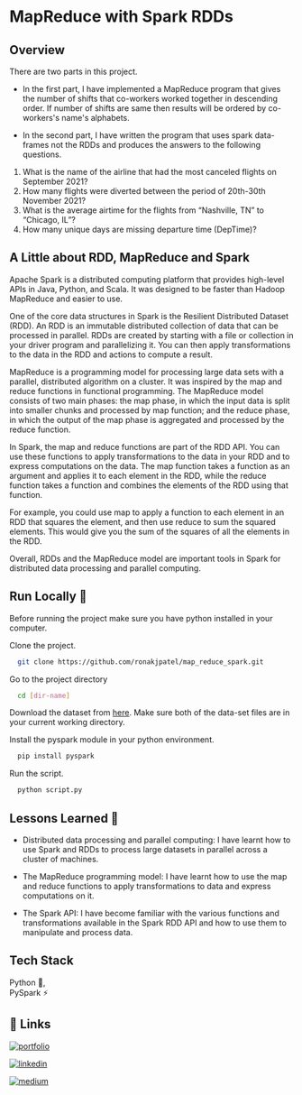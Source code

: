 
# MapReduce with Spark RDDs
## Overview

There are two parts in this project.

- In the first part, I have implemented a MapReduce program that gives the number of shifts that co-workers worked together in descending order. If number of shifts are same then results will be ordered by co-workers's name's alphabets.  

- In the second part, I have written the program that uses spark data-frames not the RDDs and produces the answers to the following questions. 

1. What is the name of the airline that had the most canceled flights on September 2021?
2. How many flights were diverted between the period of 20th-30th November 2021?
3. What is the average airtime for the flights from “Nashville, TN” to “Chicago, IL”?
4. How many unique days are missing departure time (DepTime)?


## A Little about RDD, MapReduce and Spark

Apache Spark is a distributed computing platform that provides high-level APIs in Java, Python, and Scala. It was designed to be faster than Hadoop MapReduce and easier to use.

One of the core data structures in Spark is the Resilient Distributed Dataset (RDD). An RDD is an immutable distributed collection of data that can be processed in parallel. RDDs are created by starting with a file or collection in your driver program and parallelizing it. You can then apply transformations to the data in the RDD and actions to compute a result.

MapReduce is a programming model for processing large data sets with a parallel, distributed algorithm on a cluster. It was inspired by the map and reduce functions in functional programming. The MapReduce model consists of two main phases: the map phase, in which the input data is split into smaller chunks and processed by map function; and the reduce phase, in which the output of the map phase is aggregated and processed by the reduce function.

In Spark, the map and reduce functions are part of the RDD API. You can use these functions to apply transformations to the data in your RDD and to express computations on the data. The map function takes a function as an argument and applies it to each element in the RDD, while the reduce function takes a function and combines the elements of the RDD using that function.

For example, you could use map to apply a function to each element in an RDD that squares the element, and then use reduce to sum the squared elements. This would give you the sum of the squares of all the elements in the RDD.

Overall, RDDs and the MapReduce model are important tools in Spark for distributed data processing and parallel computing.

## Run Locally  💫
Before running the project make sure you have python installed in your computer.

Clone the project.

```bash
  git clone https://github.com/ronakjpatel/map_reduce_spark.git
```

Go to the project directory

```bash
  cd [dir-name]
```

Download the dataset from [here](https://www.kaggle.com/datasets/robikscube/flight-delay-dataset-20182022?select=Combined_Flights_2021.csv). Make sure both of the data-set files are in your current working directory. 

Install the pyspark module in your python environment. 
```bash
  pip install pyspark
```

Run the script.

```bash
  python script.py
```


## Lessons Learned 💪

- Distributed data processing and parallel computing: I have learnt how to use Spark and RDDs to process large datasets in parallel across a cluster of machines.

- The MapReduce programming model: I have learnt how to use the map and reduce functions to apply transformations to data and express computations on it.

- The Spark API: I have become familiar with the various functions and transformations available in the Spark RDD API and how to use them to manipulate and process data.


## Tech Stack

Python 🐍,  
PySpark ⚡️


## 🔗 Links
[![portfolio](https://img.shields.io/badge/my_portfolio-000?style=for-the-badge&logo=ko-fi&logoColor=white)](www.patelrj.com) 

[![linkedin](https://img.shields.io/badge/linkedin-0A66C2?style=for-the-badge&logo=linkedin&logoColor=white)](https://www.linkedin.com/in/ronak-p/)

[![medium](https://img.shields.io/badge/Medium-12100E?style=for-the-badge&logo=medium&logoColor=white)](https://medium.com/@rjpatel7991)

